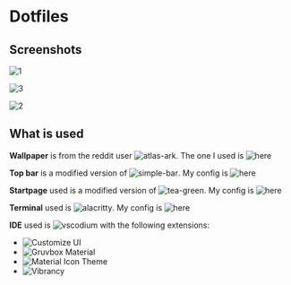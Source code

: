 # Dotfiles

## Screenshots

![1](https://raw.githubusercontent.com/xcvzn/dotfiles/main/screenshots/1.png)

![3](https://raw.githubusercontent.com/xcvzn/dotfiles/main/screenshots/3.png)

![2](https://raw.githubusercontent.com/xcvzn/dotfiles/main/screenshots/2.png)

## What is used

**Wallpaper** is from the reddit user ![atlas-ark](https://www.reddit.com/user/atlas-ark/). The one I used is ![here](https://github.com/xcvzn/dotfiles/tree/main/wallpapers)

**Top bar** is a modified version of ![simple-bar](https://github.com/Jean-Tinland/simple-bar). My config is ![here]()

**Startpage** used is a modified version of ![tea-green](https://github.com/sadparadiseinhell/tea-green). My config is ![here](https://github.com/xcvzn/Home-Page)

**Terminal** used is ![alacritty](https://github.com/alacritty/alacritty). My config is ![here](https://github.com/xcvzn/dotfiles/tree/main/.config/alacritty)

**IDE** used is ![vscodium](https://github.com/VSCodium/vscodium) with the following extensions:
- ![Customize UI](https://github.com/iocave/customize-ui)
- ![Gruvbox Material](https://github.com/sainnhe/gruvbox-material-vscode)
- ![Material Icon Theme](https://github.com/PKief/vscode-material-icon-theme)
- ![Vibrancy](https://github.com/EYHN/vscode-vibrancy)